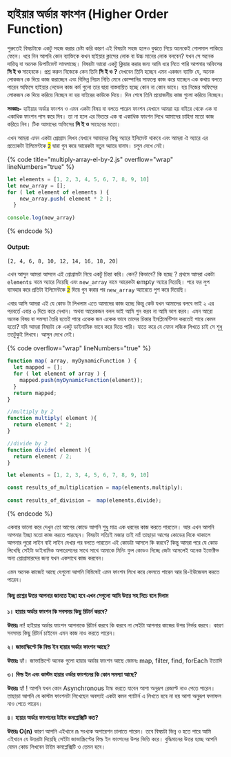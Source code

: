 # হাইয়ার অর্ডার ফাংশন (Higher Order Function)

শুরুতেই বিষয়টাকে একটু সহজ করার চেষ্টা করি কারণ এই বিষয়টা সহজ হলেও বুঝতে গিয়ে অনেকেই গোলমাল পাকিয়ে ফেলে। ধরে নিন আপনি কোন ব্যাক্তিকে কখন হাইয়ার ক্লাসের লোক বা উচ্চ মানের লোক বলবেন? যখন সে অনেক দায়িত্ব বা অনেক ডিপার্টমেন্ট সামলাচ্ছে। বিষয়টা আরো একটু ক্লিয়ার করার জন্য আমি ধরে নিতে পারি আপনার অফিসের **সি ই ও** সাহেবকে। প্রশ্ন করুন নিজেকে কেন তিনি **সি ই ও ?** দেখবেন তিনি হচ্ছেন এমন একজন ব্যাক্তি যে, অনেক লোকজন কে দিয়ে কাজ করাচ্ছেন এবং বিভিন্ন নিয়ম নিতি মেনে কোম্পানির সাফল্যে কাজ করে যাচ্ছেন এক কথায় বলতে পারেন অফিসে হাইয়ার লেভেল কাজ কর্ম গুলো তার দ্বারা বাস্তবায়িত হচ্ছে কোন না কোন ভাবে। হয় নিজের অফিসের লোকজন কে দিয়ে করিয়ে নিচ্ছেন না হয় বাইরের কাউকে দিয়ে। দিন শেষে তিনি প্রয়োজনীয় কাজ গুলো করিয়ে নিচ্ছেন।

**সংজ্ঞাঃ-**  হাইয়ার অর্ডার ফাংশন ও এমন একটা বিষয় বা বলতে পারেন ফাংশন যেখানে আমরা হয় বাইরে থেকে  এক বা একাধিক ফাংশন পাস করে দিব। তা না হলে এর ভিতরে এক বা একাধিক ফাংশন লিখে আমাদের চাহিদা মতো কাজ করিয়ে নিব। টিক আমাদের অফিসের **সি ই ও** সাহেবের মতো।&#x20;

এখন আমরা এমন একটা প্রোগ্রাম লিখব যেখানে আমাদের কিছু অ্যারে ইলিমেন্ট থাকবে এবং আমরা ঐ অ্যারে এর প্রত্যেকটা ইলিমেন্টকে <mark style="color:blue;">`2`</mark> দ্বারা গুন করে আরেকটা নতুন অ্যারে বানাব। চলুন দেখে নেই।&#x20;

{% code title="multiply-array-el-by-2.js" overflow="wrap" lineNumbers="true" %}
```javascript
let elements = [1, 2, 3, 4, 5, 6, 7, 8, 9, 10]
let new_array = [];
for ( let element of elements ) {
    new_array.push( element * 2 );
  }
  
console.log(new_array)
```
{% endcode %}

#### Output:

```
[2, 4, 6, 8, 10, 12, 14, 16, 18, 20]
```

এখন আসুন আমরা আসলে এই প্রোগ্রামটা নিয়ে একটু চিন্তা করি। কেন? কিভাবে? কি হচ্ছে ? প্রথমে আমরা একটা `elements` নামে অ্যারে নিয়েছি এবং `new_array` নামে আরেকটা empty অ্যারে নিয়েছি। পরে ফর লুপ ব্যাবহার করে প্রতিটা ইলিমেন্টকে <mark style="color:blue;">`2`</mark> দিয়ে গুন করার পর `new_array` অ্যারেতে পুশ করে দিয়েছি।

এবার আসি আমরা এই যে কোড টা লিখলাম এতে আমাদের কাজ হচ্ছে কিন্তু কেউ যখন আমাদের বলবে ভাই ২ এর পরবর্তে এবার ৩ দিয়ে করে দেখান। অথবা আরেকজন বলল ভাই আমি গুন করব না আমি ভাগ করব। এমন আরো অনেক বিষয় বা সমস্যা তৈরি হতেই পারে একেক জন একেক ভাবে তাদের চিন্তার ইমপ্লিমেন্টিশন করতেই পারে কেমন হতো? যদি আমরা বিষয়টা কে একটু ডাইনামিক ভাবে করে দিতে পারি। যাতে করে যে যেমন লজিক লিখতে চাই সে শুধু ততটুকুই লিখবে। আসুন দেখে নেই।

{% code overflow="wrap" lineNumbers="true" %}
```javascript
function map( array, myDynamicFunction ) {
  let mapped = [];
  for ( let element of array ) {
    mapped.push(myDynamicFunction(element));
  }
  return mapped;
}

//multiply by 2
function multiply( element ){
  return element * 2;
}

//divide by 2
function divide( element ){
  return element / 2;
}

let elements = [1, 2, 3, 4, 5, 6, 7, 8, 9, 10]

const results_of_multiplication = map(elements,multiply);
 
const results_of_division =  map(elements,divide);
```
{% endcode %}

একবার ভালো করে দেখুন তো আগের কোডে আপনি শুধু মাত্র এক ধরনের কাজ করতে পারতেন। আর এখন আপনি আপনার ইচ্ছা মতো কাজ করতে পারছেন। বিষয়টা সত্যিই মজার তাই না! তাছাড়া আগের কোডের দিকে থাকালে আপনার পুরো লাইন বাই লাইন দেখার পর বলতে পারতেন এই কোডটা আসলে কি করবে?  কিন্তু আমরা পরে যে কোড লিখেছি সেইটা ডাইনামিক অপারেশনের সাথে সাথে আমাকে মিনিং ফুল কোডও দিচ্ছে জেটা আসলেই অনেক ইফেক্টিভ অন্য প্রোগ্রামারদের জন্য যখন একসাথে কাজ করবেন।&#x20;

এমন অনেক কাজেই আছে যেগুলো আপনি নিমিষেই এমন ফাংশন লিখে করে ফেলতে পারেন আর রি-ইউজেবল করতে পারেন।&#x20;

#### কিছু প্রশ্নের উত্তর আপনার জানতে ইচ্ছা হবে এখন সেগুলো আমি উত্তর সহ নিচে বলে দিলাম

**১। হায়ার অর্ডার ফাংশন কি সবসময় কিছু রিটার্ন করবে?**

**উত্তরঃ** না! হাইয়ার অর্ডার ফাংশন আপনাকে রিটার্ন করবে কি করবে না সেইটা আপনার কাজের উপর নির্ভর করবে। কারণ সবসময় কিছু রিটার্ন চাইবেন এমন কাজ নাও করতে পারেন।

**২। জাভাস্কিপ্টে কি বিল্ড ইন হায়ার অর্ডার ফাংশন আছে?**

**উত্তরঃ** হ্যাঁ। জাভাস্ক্রিপ্টে অনেক গুলো হায়ার অর্ডার ফাংশন আছে জেমনঃ map, filter, find, forEach ইত্যাদি

**৩। বিল্ড ইন এবং কাস্টম হায়ার ওর্ডার ফাংশনের কি কোন সমস্যা আছে?**

**উত্তরঃ** হ্যাঁ ! আপনি যখন কোন Asynchronous টাস্ক করতে যাবেন আশা অনুরূপ রেজাল্ট নাও পেতে পারেন। তাছাড়া আপনি যে কাস্টম ফাংশনটা লিখেছেন অবস্যই একটা কমন প্যাটার্ন এ লিখতে হবে না হয় আশা অনুরূপ ফলাফল নাও পেতে পারেন।&#x20;

**৪। হায়ার অর্ডার ফাংশনের টাইম কমপ্লেক্সিটি কত?**

**উত্তরঃ O(n)** কারণ আপনি এইখানে n সংখ্যক অপারেশন চালাতে পারেন। তবে বিষয়টা ভিন্ন ও হতে পারে আমি এইখানে যে উত্তরটা দিয়েছি সেইটা জাভাস্ক্রিপ্টের বিল্ড ইন ফাংশনের উপর ভিত্তি করে। বুদ্ধিমানের উত্তর হচ্ছে আপনি যেমন কোড লিখবেন টাইম কমপ্লেক্সিটি ও তেমন হবে।&#x20;
